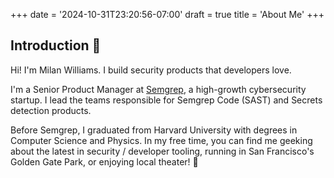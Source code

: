 +++
date = '2024-10-31T23:20:56-07:00'
draft = true
title = 'About Me'
+++

## Introduction 👋

Hi! I'm Milan Williams. I build security products that developers love.

I'm a Senior Product Manager at [Semgrep](https://semgrep.dev/), a high-growth cybersecurity startup. I lead the teams responsible for Semgrep Code (SAST) and Secrets detection products.

Before Semgrep, I graduated from Harvard University with degrees in Computer Science and Physics. In my free time, you can find me geeking about the latest in security / developer tooling, running in San Francisco's Golden Gate Park, or enjoying local theater! 💛
